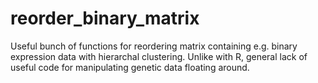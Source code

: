 # reorder_binary_matrix

Useful bunch of functions for reordering matrix containing e.g. binary expression data with hierarchal clustering. 
Unlike with R, general lack of useful code for manipulating genetic data floating around. 

